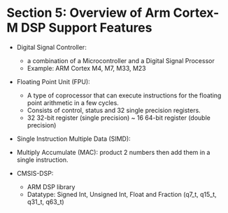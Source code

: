 # Section 5: Overview of Arm Cortex-M DSP Support Features

- Digital Signal Controller: 
    - a combination of a Microcontroller and a Digital Signal Processor
    - Example: ARM Cortex M4, M7, M33, M23

- Floating Point Unit (FPU): 
    - A type of coprocessor that can execute instructions for the floating point arithmetic in a few cycles.
    - Consists of control, status and 32 single precision registers.
    - 32 32-bit register (single precision) ~ 16 64-bit register (double precision)

- Single Instruction Multiple Data (SIMD):
- Multiply Accumulate (MAC): product 2 numbers then add them in a single instruction. 
- CMSIS-DSP: 
    - ARM DSP library
    - Datatype: Signed Int, Unsigned Int, Float and Fraction (q7_t, q15_t, q31_t, q63_t)
